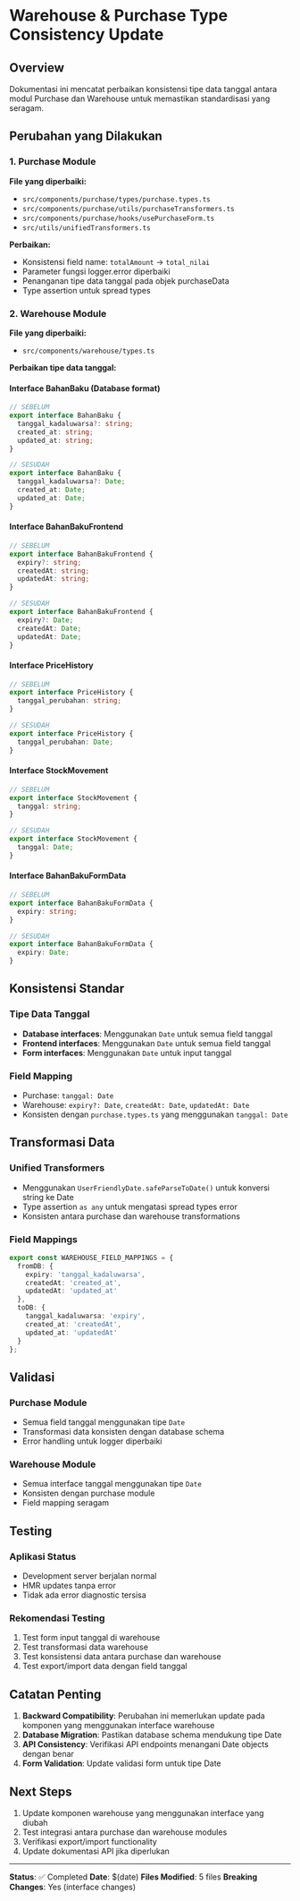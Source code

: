 # Warehouse & Purchase Type Consistency Update

## Overview
Dokumentasi ini mencatat perbaikan konsistensi tipe data tanggal antara modul Purchase dan Warehouse untuk memastikan standardisasi yang seragam.

## Perubahan yang Dilakukan

### 1. Purchase Module
**File yang diperbaiki:**
- `src/components/purchase/types/purchase.types.ts`
- `src/components/purchase/utils/purchaseTransformers.ts`
- `src/components/purchase/hooks/usePurchaseForm.ts`
- `src/utils/unifiedTransformers.ts`

**Perbaikan:**
- Konsistensi field name: `totalAmount` → `total_nilai`
- Parameter fungsi logger.error diperbaiki
- Penanganan tipe data tanggal pada objek purchaseData
- Type assertion untuk spread types

### 2. Warehouse Module
**File yang diperbaiki:**
- `src/components/warehouse/types.ts`

**Perbaikan tipe data tanggal:**

#### Interface BahanBaku (Database format)
```typescript
// SEBELUM
export interface BahanBaku {
  tanggal_kadaluwarsa?: string;
  created_at: string;
  updated_at: string;
}

// SESUDAH
export interface BahanBaku {
  tanggal_kadaluwarsa?: Date;
  created_at: Date;
  updated_at: Date;
}
```

#### Interface BahanBakuFrontend
```typescript
// SEBELUM
export interface BahanBakuFrontend {
  expiry?: string;
  createdAt: string;
  updatedAt: string;
}

// SESUDAH
export interface BahanBakuFrontend {
  expiry?: Date;
  createdAt: Date;
  updatedAt: Date;
}
```

#### Interface PriceHistory
```typescript
// SEBELUM
export interface PriceHistory {
  tanggal_perubahan: string;
}

// SESUDAH
export interface PriceHistory {
  tanggal_perubahan: Date;
}
```

#### Interface StockMovement
```typescript
// SEBELUM
export interface StockMovement {
  tanggal: string;
}

// SESUDAH
export interface StockMovement {
  tanggal: Date;
}
```

#### Interface BahanBakuFormData
```typescript
// SEBELUM
export interface BahanBakuFormData {
  expiry: string;
}

// SESUDAH
export interface BahanBakuFormData {
  expiry: Date;
}
```

## Konsistensi Standar

### Tipe Data Tanggal
- **Database interfaces**: Menggunakan `Date` untuk semua field tanggal
- **Frontend interfaces**: Menggunakan `Date` untuk semua field tanggal
- **Form interfaces**: Menggunakan `Date` untuk input tanggal

### Field Mapping
- Purchase: `tanggal: Date`
- Warehouse: `expiry?: Date`, `createdAt: Date`, `updatedAt: Date`
- Konsisten dengan `purchase.types.ts` yang menggunakan `tanggal: Date`

## Transformasi Data

### Unified Transformers
- Menggunakan `UserFriendlyDate.safeParseToDate()` untuk konversi string ke Date
- Type assertion `as any` untuk mengatasi spread types error
- Konsisten antara purchase dan warehouse transformations

### Field Mappings
```typescript
export const WAREHOUSE_FIELD_MAPPINGS = {
  fromDB: {
    expiry: 'tanggal_kadaluwarsa',
    createdAt: 'created_at',
    updatedAt: 'updated_at'
  },
  toDB: {
    tanggal_kadaluwarsa: 'expiry',
    created_at: 'createdAt',
    updated_at: 'updatedAt'
  }
};
```

## Validasi

### Purchase Module
- Semua field tanggal menggunakan tipe `Date`
- Transformasi data konsisten dengan database schema
- Error handling untuk logger diperbaiki

### Warehouse Module
- Semua interface tanggal menggunakan tipe `Date`
- Konsisten dengan purchase module
- Field mapping seragam

## Testing

### Aplikasi Status
- Development server berjalan normal
- HMR updates tanpa error
- Tidak ada error diagnostic tersisa

### Rekomendasi Testing
1. Test form input tanggal di warehouse
2. Test transformasi data warehouse
3. Test konsistensi data antara purchase dan warehouse
4. Test export/import data dengan field tanggal

## Catatan Penting

1. **Backward Compatibility**: Perubahan ini memerlukan update pada komponen yang menggunakan interface warehouse
2. **Database Migration**: Pastikan database schema mendukung tipe Date
3. **API Consistency**: Verifikasi API endpoints menangani Date objects dengan benar
4. **Form Validation**: Update validasi form untuk tipe Date

## Next Steps

1. Update komponen warehouse yang menggunakan interface yang diubah
2. Test integrasi antara purchase dan warehouse modules
3. Verifikasi export/import functionality
4. Update dokumentasi API jika diperlukan

---

**Status**: ✅ Completed
**Date**: $(date)
**Files Modified**: 5 files
**Breaking Changes**: Yes (interface changes)